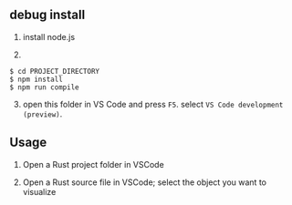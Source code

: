 ## debug install

1. install node.js

2. 
```
$ cd PROJECT_DIRECTORY
$ npm install
$ npm run compile
```

3. open this folder in VS Code and press `F5`. select `VS Code development (preview)`.

## Usage

1. Open a Rust project folder in VSCode

2. Open a Rust source file in VSCode; select the object you want to visualize 
